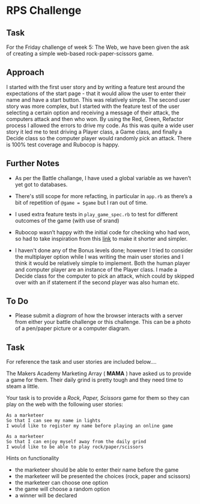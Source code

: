 # RPS Challenge

## Task

For the Friday challenge of week 5: The Web, we have been given the ask of creating a simple web-based rock-paper-scissors game. 

## Approach

I started with the first user story and by writing a feature test around the expectations of the start page - that it would allow the user to enter their name and have a start button. This was relatively simple. The second user story was more complex, but I started with the feature test of the user selecting a certain option and receiving a message of their attack, the computers attack and then who won. By using the Red, Green, Refactor process I allowed the errors to drive my code. As this was quite a wide user story it led me to test driving a Player class, a Game class, and finally a Decide class so the computer player would randomly pick an attack. There is 100% test coverage and Rubocop is happy.

## Further Notes

* As per the Battle challange, I have used a global variable as we haven’t yet got to databases.

* There's still scope for more refacting, in particular in `app.rb` as there’s a bit of repetition of `@game = $game` but I ran out of time.

* I used extra feature tests in `play_game_spec.rb` to test for different outcomes of the game (with use of srand)

* Rubocop wasn’t happy with the initial code for checking who had won, so had to take inspiration from this [link](https://codereview.stackexchange.com/questions/179782/lets-play-rock-paper-scissors-with-ruby) to make it shorter and simpler. 

* I haven't done any of the Bonus levels done; however I tried to consider the multiplayer option while I was writing the main user stories and I think it would be relatively simple to implement. Both the human player and computer player are an instance of the Player class. I made a Decide class for the computer to pick an attack, which could by skipped over with an if statement if the second player was also human etc.

## To Do
* Please submit a _diagram_ of how the browser interacts with a server from either your battle challenge or this challenge. This can be a photo of a pen/paper picture or a computer diagram.


## Task

For reference the task and user stories are included below....

The Makers Academy Marketing Array ( **MAMA** ) have asked us to provide a game for them. Their daily grind is pretty tough and they need time to steam a little.

Your task is to provide a _Rock, Paper, Scissors_ game for them so they can play on the web with the following user stories:

```
As a marketeer
So that I can see my name in lights
I would like to register my name before playing an online game

As a marketeer
So that I can enjoy myself away from the daily grind
I would like to be able to play rock/paper/scissors
```

Hints on functionality

- the marketeer should be able to enter their name before the game
- the marketeer will be presented the choices (rock, paper and scissors)
- the marketeer can choose one option
- the game will choose a random option
- a winner will be declared
